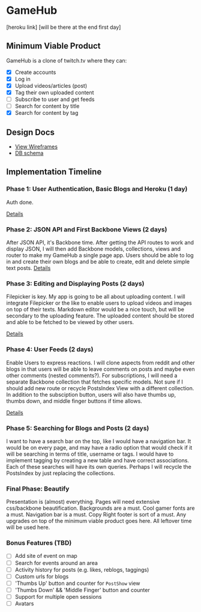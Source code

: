 # GameHub

[heroku link] [will be there at the end first day]

## Minimum Viable Product
GameHub is a clone of twitch.tv where they can:

- [X] Create accounts
- [X] Log in
- [X] Upload videos/articles (post)
- [X] Tag their own uploaded content
- [ ] Subscribe to user and get feeds
- [ ] Search for content by title
- [X] Search for content by tag

## Design Docs
* [View Wireframes][views]
* [DB schema][schema]

[views]: ./docs/views.md
[schema]: ./docs/schema.md

## Implementation Timeline

### Phase 1: User Authentication, Basic Blogs and Heroku  (1 day)
Auth done.

[Details][phase-one]

### Phase 2: JSON API and First Backbone Views (2 days)
After JSON API, it's Backbone time. After getting the API routes to work and
display JSON, I will then add Backbone models, collections, views and router to
make my GameHub a single page app. Users should be able to log in and create
their own blogs and be able to create, edit and delete simple text posts.
[Details][phase-two]

### Phase 3: Editing and Displaying Posts (2 days)
Filepicker is key. My app is going to be all about uploading content. I will
integrate Filepicker or the like to enable users to upload videos and images
on top of their texts. Markdown editor would be a nice touch, but will be
secondary to the uploading feature. The uploaded content should be stored and
able to be fetched to be viewed by other users.

[Details][phase-three]

### Phase 4: User Feeds (2 days)
Enable Users to express reactions. I will clone aspects from reddit and other
blogs in that users will be able to leave comments on posts and maybe even other
comments (nested comments?). For subscriptions, I will need a separate Backbone
collection that fetches specific models. Not sure if I should add new route or
recycle PostsIndex View with a different collection. In addition to the
subsciption button, users will also have thumbs up, thumbs down, and middle
finger buttons if time allows.

[Details][phase-four]

### Phase 5: Searching for Blogs and Posts (2 days)
I want to have a search bar on the top, like I would have a navigation bar. It
would be on every page, and may have a radio option that would check if it will
be searching in terms of title, username or tags. I would have to implement
tagging by creating a new table and have correct associations. Each of these
searches will have its own queries. Perhaps I will recycle the PostsIndex by
just replacing the collections.


### Final Phase: Beautify
Presentation is (almost) everything. Pages will need extensive css/backbone
beautification. Backgrounds are a must. Cool gamer fonts are a must. Navigation
bar is a must. Copy Right footer is sort of a must. Any upgrades on top of the
minimum viable product goes here. All leftover time will be used here.

### Bonus Features (TBD)
- [ ] Add site of event on map
- [ ] Search for events around an area
- [ ] Activity history for posts (e.g. likes, reblogs, taggings)
- [ ] Custom urls for blogs
- [ ] 'Thumbs Up' button and counter for `PostShow` view
- [ ] 'Thumbs Down' && 'Middle Finger' button and counter
- [ ] Support for multiple open sessions
- [ ] Avatars

[phase-one]: ./docs/phases/day1.jpg
[phase-two]: ./docs/phases/day2.jpg
[phase-three]: ./docs/phases/day3.jpg
[phase-four]: ./docs/phases/day4.jpg
